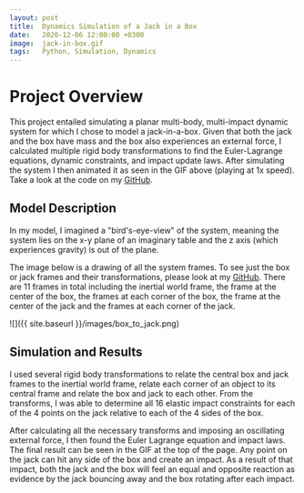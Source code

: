 ```yaml
---
layout: post
title:  Dynamics Simulation of a Jack in a Box
date:   2020-12-06 12:00:00 +0300
image:  jack-in-box.gif
tags:   Python, Simulation, Dynamics
---
```

# Project Overview
This project entailed simulating a planar multi-body, multi-impact dynamic system for which I chose to model a jack-in-a-box. Given that both the jack and the box have mass and the box also experiences an external force, I calculated multiple rigid body transformations to find the Euler-Lagrange equations, dynamic constraints, and impact update laws. After simulating the system I then animated it as seen in the GIF above (playing at 1x speed). Take a look at the code on my <a href="https://github.com/gingineer95/dynamics_simulation" target="_blank" rel="noopener noreferrer">GitHub</a>. 

## Model Description
In my model, I imagined a "bird's-eye-view" of the system, meaning the system lies on the x-y plane of an imaginary table and the z axis (which experiences gravity) is out of the plane. 

The image below is a drawing of all the system frames. To see just the box or jack frames and their transformations, please look at my <a href="https://github.com/gingineer95/dynamics_simulation" target="_blank" rel="noopener noreferrer">GitHub</a>. There are 11 frames in total including the inertial world frame, the frame at the center of the box, the frames at each corner of the box, the frame at the center of the jack and the frames at each corner of the jack. 

![]({{ site.baseurl }}/images/box_to_jack.png)

## Simulation and Results
I used several rigid body transformations to relate the central box and jack frames to the inertial world frame, relate each corner of an object to its central frame and relate the box and jack to each other. From the transforms, I was able to determine all 16 elastic impact constraints for each of the 4 points on the jack relative to each of the 4 sides of the box. 

After calculating all the necessary transforms and imposing an oscillating external force, I then found the Euler Lagrange equation and impact laws. The final result can be seen in the GIF at the top of the page. Any point on the jack can hit any side of the box and create an impact. As a result of that impact, both the jack and the box will feel an equal and opposite reaction as evidence by the jack bouncing away and the box rotating after each impact.
 